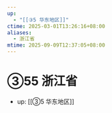 ```yaml
---
up:
  - "[[③5 华东地区]]"
ctime: 2025-03-01T13:26:16+08:00
aliases:
  - 浙江省
mtime: 2025-09-09T12:37:05+08:00
---
```


# ③55 浙江省

- up: [[③5 华东地区]]
